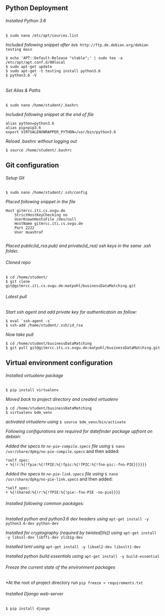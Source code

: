 ## Python Deployment

###### Installed Python 3.6


```
$ sudo nano /etc/apt/sources.list
```

*Included following snippet after* `deb http://ftp.de.debian.org/debian testing main`

```
$ echo 'APT::Default-Release "stable";' | sudo tee -a /etc/apt/apt.conf.d/00local
$ sudo apt-get update
$ sudo apt-get -t testing install python3.6
$ python3.6 -V
	
```

###### Set Alias & Paths


```
$ sudo nano /home/student/.bashrc
```

*Included following snippet at the end of file*

```
alias python=python3.6
alias pip=pip3.6
export VIRTUALENVWRAPPER_PYTHON=/usr/bin/python3.6

```

*Reload .bashrc without logging out*

```
$ source /home/student/.bashrc
```

## Git configuration 

###### Setup Git 


```
$ sudo nano /home/student/.ssh/config
```

*Placed following snippet in the file*

```
Host gitmrcc.iti.cs.ovgu.de
    StrictHostKeyChecking no	
    UserKnownHostsFile /dev/null	
    HostName gitmrcc.iti.cs.ovgu.de	
    Port 2222	
    User muashraf
    
```

*Placed public(id_rsa.pub) and private(id_rsa) ssh keys in the same .ssh folder.*


###### Cloned repo


```
$ cd /home/student/
$ git clone git@gitmrcc.iti.cs.ovgu.de:matpohl/businessDataMatching.git

```
###### Latest pull


*Start ssh agent and add private key for authenticatoin as follow:*

```
$ eval `ssh-agent -s`
$ ssh-add /home/student/.ssh/id_rsa

```

*Now take pull*

```
$ cd /home/student/businessDataMatching
$ git pull git@gitmrcc.iti.cs.ovgu.de:matpohl/businessDataMatching.git

```

## Virtual environment configuration


###### Installed virtualenv package

```
$ pip install virtualenv
```

*Moved back to project directory and created virtualenv*

```
$ cd /home/student/businessDataMatching
$ virtualenv bdm_venv

```

*activated virtualenv using* `$ source bdm_venv/bin/activate`

*Following configurations are required for datefinder package upfront on debian:*

*Added the specs to `no-pie-compile.specs` file using* `$ nano /usr/share/dpkg/no-pie-compile.specs` and then added:

```
*self_spec:
+ %{!r:%{!fpie:%{!fPIE:%{!fpic:%{!fPIC:%{!fno-pic:-fno-PIE}}}}}}

```

*Added the specs to `no-pie-link.specs` file using* `$ nano /usr/share/dpkg/no-pie-link.specs` and then added:

```
*self_spec:
+ %{!shared:%{!r:%{!fPIE:%{!pie:-fno-PIE -no-pie}}}}

```

###### Installed following common packages:

*Installed python and python3.6 dev headers using* `apt-get install -y python3.6-dev python-dev`

*Installed for cryptography (required by twisted[tls]) using* `apt-get install -y libssl-dev libffi-dev zlib1g-dev`

*Installed lxml using* `apt-get install -y libxml2-dev libxslt1-dev`

*Installed python build essentials using* `apt-get install -y build-essential`

###### Freeze the current state of the environment packages

*At the root of project directory run `pip freeze > requirements.txt`

###### Installed Django web-server

```
$ pip install django
```